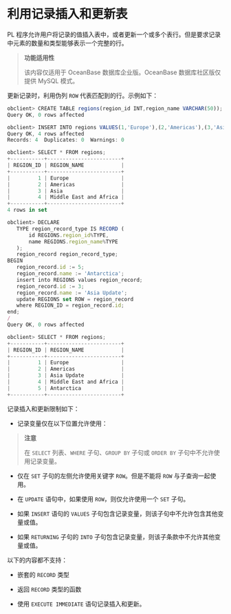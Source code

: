 利用记录插入和更新表 
===============================

PL 程序允许用户将记录的值插入表中，或者更新一个或多个表行。但是要求记录中元素的数量和类型能够表示一个完整的行。

>**功能适用性**
>
>该内容仅适用于 OceanBase 数据库企业版。OceanBase 数据库社区版仅提供 MySQL 模式。

更新记录时，利用伪列 `ROW` 代表匹配到的行。示例如下：

```javascript
obclient> CREATE TABLE regions(region_id INT,region_name VARCHAR(50));
Query OK, 0 rows affected 

obclient> INSERT INTO regions VALUES(1,'Europe'),(2,'Americas'),(3,'Asia'),(4,'Middle East and Africa');
Query OK, 4 rows affected 
Records: 4  Duplicates: 0  Warnings: 0

obclient> SELECT * FROM regions;
+-----------+------------------------+
| REGION_ID | REGION_NAME            |
+-----------+------------------------+
|         1 | Europe                 |
|         2 | Americas               |
|         3 | Asia                   |
|         4 | Middle East and Africa |
+-----------+------------------------+
4 rows in set 

obclient> DECLARE
   TYPE region_record_type IS RECORD (
       id REGIONS.region_id%TYPE,
       name REGIONS.region_name%TYPE
   );
   region_record region_record_type;
BEGIN
   region_record.id := 5;
   region_record.name := 'Antarctica';
   insert into REGIONS values region_record;
   region_record.id := 3;
   region_record.name := 'Asia Update';
   update REGIONS set ROW = region_record
   where REGION_ID = region_record.id;
end;
/
Query OK, 0 rows affected 

obclient> SELECT * FROM regions;
+-----------+------------------------+
| REGION_ID | REGION_NAME            |
+-----------+------------------------+
|         1 | Europe                 |
|         2 | Americas               |
|         3 | Asia Update            |
|         4 | Middle East and Africa |
|         5 | Antarctica             |
+-----------+------------------------+
```



记录插入和更新限制如下：

* 记录变量仅在以下位置允许使用：

  



>**注意**
>
>在 `SELECT` 列表、`WHERE` 子句、`GROUP BY` 子句或 `ORDER BY` 子句中不允许使用记录变量。



* 仅在 `SET` 子句的左侧允许使用关键字 `ROW`。但是不能将 `ROW` 与子查询一起使用。

  

* 在 `UPDATE` 语句中，如果使用 `ROW`，则仅允许使用一个 `SET` 子句。

  

* 如果 `INSERT` 语句的 `VALUES` 子句包含记录变量，则该子句中不允许包含其他变量或值。

  

* 如果 `RETURNING` 子句的 `INTO` 子句包含记录变量，则该子条款中不允许其他变量或值。

  




以下的内容都不支持：

* 嵌套的 `RECORD` 类型

  

* 返回 `RECORD` 类型的函数

  

* 使用 `EXECUTE IMMEDIATE` 语句记录插入和更新。

  



